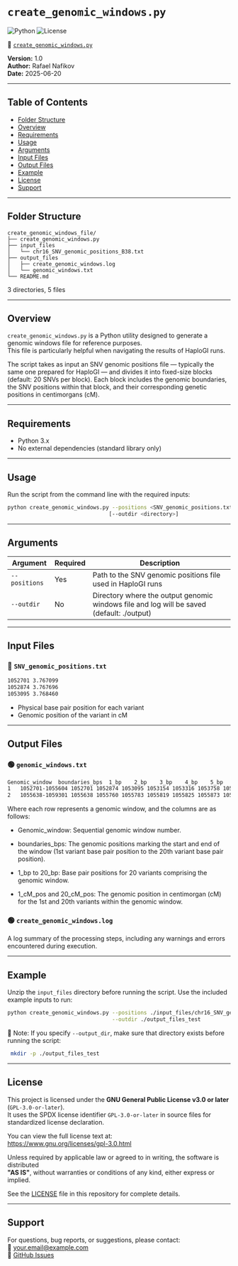 # `create_genomic_windows.py`

![Python](https://img.shields.io/badge/python-3.x-blue.svg)
![License](https://img.shields.io/badge/license-GPL--3.0-blue)

🔗 [`create_genomic_windows.py`](./create_genomic_windows.py)

**Version:** 1.0  
**Author:** Rafael Nafikov  
**Date:** 2025-06-20

---

## Table of Contents
- [Folder Structure](#folder-structure)
- [Overview](#overview)
- [Requirements](#requirements)
- [Usage](#usage)
- [Arguments](#arguments)
- [Input Files](#input-files)
- [Output Files](#output-files)
- [Example](#example)
- [License](#license)
- [Support](#support)

---

## Folder Structure

```
create_genomic_windows_file/
├── create_genomic_windows.py
├── input_files
│   └── chr16_SNV_genomic_positions_B38.txt
├── output_files
│   ├── create_genomic_windows.log
│   └── genomic_windows.txt
└── README.md

```

3 directories, 5 files

---

## Overview

`create_genomic_windows.py` is a Python utility designed to generate a genomic windows file for reference purposes.  
This file is particularly helpful when navigating the results of HaploGI runs.

The script takes as input an SNV genomic positions file — typically the same one prepared for HaploGI — and divides it into fixed-size blocks (default: 20 SNVs per block). Each block includes the genomic boundaries, the SNV positions within that block, and their corresponding genetic positions in centimorgans (cM).

---

## Requirements

- Python 3.x  
- No external dependencies (standard library only)

---

## Usage

Run the script from the command line with the required inputs:

```bash
python create_genomic_windows.py --positions <SNV_genomic_positions.txt> \
                                [--outdir <directory>]
```
 
---

## Arguments

| Argument      | Required | Description                                         |
|---------------|----------|-----------------------------------------------------|
| `--positions`   | Yes      | Path to the SNV genomic positions file used in HaploGI runs|
| `--outdir`   | No      | Directory where the output genomic windows file and log will be saved (default: ./output)|

---

## Input Files

### 🔷 `SNV_genomic_positions.txt`
```bash
1052701 3.767099
1052874 3.767696
1053095 3.768460
```

- Physical base pair position for each variant
- Genomic position of the variant in cM

---

## Output Files

### 🟢 `genomic_windows.txt`

```bash
Genomic_window	boundaries_bps	1_bp	2_bp	3_bp	4_bp	5_bp	6_bp	7_bp	8_bp	9_bp	10_bp	11_bp	12_bp	13_bp	14_bp	15_bp	16_bp	17_bp	18_bp	19_bp	20_bp	1_cM_pos	20_cM_pos
1	1052701-1055604	1052701	1052874	1053095	1053154	1053316	1053758	1053890	1054244	1054249	1054409	1054446	1054491	1054508	1054606	1054612	1054759	1055201	1055294	1055431	1055604	3.767099	3.77713
2	1055638-1059301	1055638	1055760	1055783	1055819	1055825	1055873	1055899	1055919	1055937	1055966	1056064	1057345	1057865	1058373	1058485	1058669	1058884	1059044	1059178	1059301	3.777248	3.789907
```
Where each row represents a genomic window, and the columns are as follows:

- Genomic_window: Sequential genomic window number.

- boundaries_bps: The genomic positions marking the start and end of the window (1st variant base pair position to the 20th variant base pair position).

- 1_bp to 20_bp: Base pair positions for 20 variants comprising the genomic window.

- 1_cM_pos and 20_cM_pos: The genomic position in centimorgan (cM) for the 1st and 20th variants within the genomic window.

### 🟢 `create_genomic_windows.log`
A log summary of the processing steps, including any warnings and errors encountered during execution.

---

## Example

Unzip the `input_files` directory before running the script. Use the included example inputs to run:

```bash
python create_genomic_windows.py --positions ./input_files/chr16_SNV_genomic_positions_B38.txt \
                                 --outdir ./output_files_test
```

📌 Note: If you specify `--output_dir`, make sure that directory exists before running the script:
```bash
 mkdir -p ./output_files_test
```

---

## License

This project is licensed under the **GNU General Public License v3.0 or later** (`GPL-3.0-or-later`).  
It uses the SPDX license identifier `GPL-3.0-or-later` in source files for standardized license declaration.

You can view the full license text at:  
https://www.gnu.org/licenses/gpl-3.0.html

Unless required by applicable law or agreed to in writing, the software is distributed  
**"AS IS"**, without warranties or conditions of any kind, either express or implied.

See the [LICENSE](LICENSE) file in this repository for complete details.

---

## Support

For questions, bug reports, or suggestions, please contact:  
📧 your.email@example.com  
🔗 [GitHub Issues](https://github.com/yourusername/yourrepo/issues)

